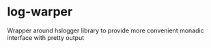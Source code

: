 # log-warper
Wrapper around hslogger library to provide more convenient monadic interface with pretty output
